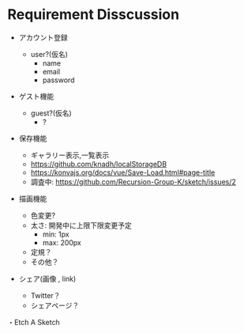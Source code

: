 # Requirement Disscussion

- アカウント登録
    - user?(仮名)
        - name
        - email
        - password
- ゲスト機能
    - guest?(仮名)
        - ?
- 保存機能
    - ギャラリー表示,一覧表示
    - https://github.com/knadh/localStorageDB
    - https://konvajs.org/docs/vue/Save-Load.html#page-title
    - 調査中: https://github.com/Recursion-Group-K/sketch/issues/2
 
- 描画機能
    - 色変更?
    - 太さ: 開発中に上限下限変更予定
        - min: 1px
        - max: 200px
    - 定規？
    - その他？

- シェア(画像 , link)
    - Twitter？
    - シェアページ？

・Etch A Sketch
